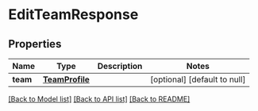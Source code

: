 # EditTeamResponse
## Properties

| Name | Type | Description | Notes |
|------------ | ------------- | ------------- | -------------|
| **team** | [**TeamProfile**](TeamProfile.md) |  | [optional] [default to null] |

[[Back to Model list]](../README.md#documentation-for-models) [[Back to API list]](../README.md#documentation-for-api-endpoints) [[Back to README]](../README.md)

